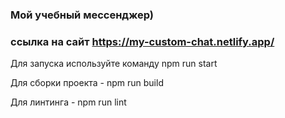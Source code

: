 ### Мой учебный мессенджер)

### ссылка на сайт https://my-custom-chat.netlify.app/

Для запуска используйте команду npm run start

Для сборки проекта - npm run build

Для линтинга - npm run lint
